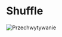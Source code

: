 # Shuffle
![Przechwytywanie](https://user-images.githubusercontent.com/44734710/130234392-a955a6c8-076b-4706-b76d-e7c49fa68410.PNG)

